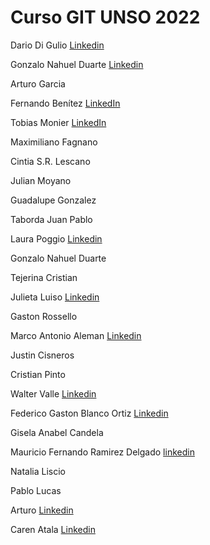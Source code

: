 # Curso GIT UNSO 2022

Dario Di Gulio [Linkedin](https://www.linkedin.com/in/dario-di-gulio/)

Gonzalo Nahuel Duarte [Linkedin](https://www.linkedin.com/in/duarteng)

Arturo Garcia

Fernando Benítez [LinkedIn](https://www.linkedin.com/in/benitezf/)

Tobias Monier [LinkedIn](https://www.linkedin.com/in/tobiasmonier/)

Maximiliano Fagnano

Cintia S.R. Lescano

Julian Moyano

Guadalupe Gonzalez

Taborda Juan Pablo

Laura Poggio  [Linkedin](https://www.linkedin.com/in/laura-poggio-lezcano/)

Gonzalo Nahuel Duarte

Tejerina Cristian

Julieta Luiso [Linkedin](https://www.linkedin.com/in/maria-julieta-luiso/)

Gaston Rossello

Marco Antonio Aleman [Linkedin](https://www.linkedin.com/in/aleman-marco/)

Justin Cisneros

Cristian Pinto

Walter Valle [Linkedin](https://www.linkedin.com/in/walter-valle-b3a99b83)

Federico Gaston Blanco Ortiz [Linkedin](https://www.linkedin.com/in/fedegbo)

Gisela Anabel Candela

Mauricio Fernando Ramirez Delgado [linkedin](https://www.linkedin.com/in/mauricio-fernando-ramirez-delgado-326752189/)

Natalia Liscio

Pablo Lucas

Arturo [Linkedin](https://www.linkedin.com/in/arturogarv/)

Caren Atala [Linkedin](https://www.linkedin.com/in/caren-atala/)
